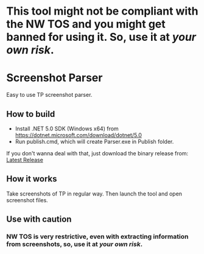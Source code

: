 # This tool might not be compliant with the NW TOS and you might get banned for using it. So, use it at _**your own risk**_.

# Screenshot Parser
Easy to use TP screenshot parser.

## How to build
- Install .NET 5.0 SDK (Windows x64) from https://dotnet.microsoft.com/download/dotnet/5.0
- Run publish.cmd, which will create Parser.exe in Publish folder.

If you don't wanna deal with that, just download the binary release from: [Latest Release](https://github.com/adainrivers/nw-tradingpost-price-extractor/releases/tag/0.1.9)

## How it works

Take screenshots of TP in regular way. Then launch the tool and open screenshot files. 

## Use with caution

### NW TOS is very restrictive, even with extracting information from screenshots, so, use it at _**your own risk**_.
